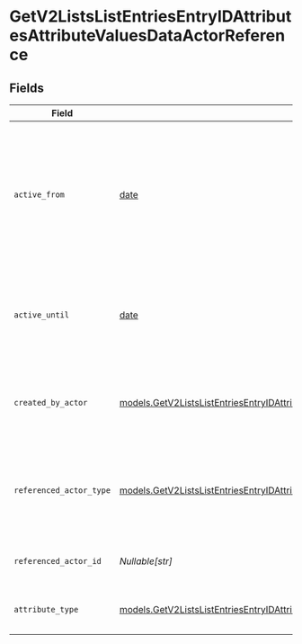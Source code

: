 # GetV2ListsListEntriesEntryIDAttributesAttributeValuesDataActorReference


## Fields

| Field                                                                                                                                                                                    | Type                                                                                                                                                                                     | Required                                                                                                                                                                                 | Description                                                                                                                                                                              | Example                                                                                                                                                                                  |
| ---------------------------------------------------------------------------------------------------------------------------------------------------------------------------------------- | ---------------------------------------------------------------------------------------------------------------------------------------------------------------------------------------- | ---------------------------------------------------------------------------------------------------------------------------------------------------------------------------------------- | ---------------------------------------------------------------------------------------------------------------------------------------------------------------------------------------- | ---------------------------------------------------------------------------------------------------------------------------------------------------------------------------------------- |
| `active_from`                                                                                                                                                                            | [date](https://docs.python.org/3/library/datetime.html#date-objects)                                                                                                                     | :heavy_check_mark:                                                                                                                                                                       | The point in time at which this value was made "active". `active_from` can be considered roughly analogous to `created_at`.                                                              | 2023-01-01T15:00:00.000000000Z                                                                                                                                                           |
| `active_until`                                                                                                                                                                           | [date](https://docs.python.org/3/library/datetime.html#date-objects)                                                                                                                     | :heavy_check_mark:                                                                                                                                                                       | The point in time at which this value was deactivated. If `null`, the value is active.                                                                                                   | 2023-01-01T15:00:00.000000000Z                                                                                                                                                           |
| `created_by_actor`                                                                                                                                                                       | [models.GetV2ListsListEntriesEntryIDAttributesAttributeValuesCreatedByActor1](../models/getv2listslistentriesentryidattributesattributevaluescreatedbyactor1.md)                         | :heavy_check_mark:                                                                                                                                                                       | The actor that created this value.                                                                                                                                                       | {<br/>"type": "workspace-member",<br/>"id": "50cf242c-7fa3-4cad-87d0-75b1af71c57b"<br/>}                                                                                                 |
| `referenced_actor_type`                                                                                                                                                                  | [models.GetV2ListsListEntriesEntryIDAttributesAttributeValuesReferencedActorType](../models/getv2listslistentriesentryidattributesattributevaluesreferencedactortype.md)                 | :heavy_check_mark:                                                                                                                                                                       | The type of the referenced actor. [Read more information on actor types here](/docs/actors).                                                                                             | workspace-member                                                                                                                                                                         |
| `referenced_actor_id`                                                                                                                                                                    | *Nullable[str]*                                                                                                                                                                          | :heavy_check_mark:                                                                                                                                                                       | The ID of the referenced actor.                                                                                                                                                          | 50cf242c-7fa3-4cad-87d0-75b1af71c57b                                                                                                                                                     |
| `attribute_type`                                                                                                                                                                         | [models.GetV2ListsListEntriesEntryIDAttributesAttributeValuesAttributeTypeActorReference](../models/getv2listslistentriesentryidattributesattributevaluesattributetypeactorreference.md) | :heavy_check_mark:                                                                                                                                                                       | The attribute type of the value.                                                                                                                                                         | actor-reference                                                                                                                                                                          |